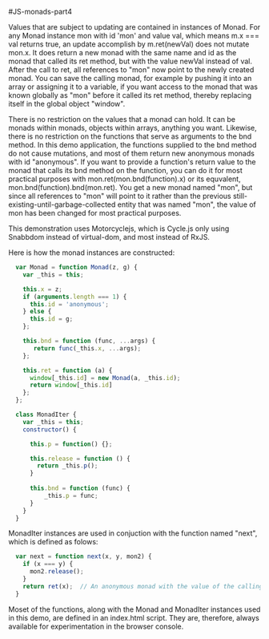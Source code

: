 #JS-monads-part4

Values that are subject to updating are contained in instances of Monad. For any Monad instance mon with id 'mon' and value val, which means m.x === val returns true, an update accomplish by m.ret(newVal) does not mutate mon.x. It does return a new monad with the same name and id as the monad that called its ret method, but with the value newVal instead of val. After the call to ret, all references to "mon" now point to the newly created monad. You can save the calling monad, for example by pushing it into an array or assigning it to a variable, if you want access to the monad that was known globally as "mon" before it called its ret method, thereby replacing itself in the global object "window". 

There is no restriction on the values that a monad can hold. It can be monads within monads, objects within arrays, anything you want. Likewise, there is no restriction on the functions that serve as arguments to the bnd method. In this demo application, the functions supplied to the bnd method do not cause mutations, and most of them return new anonymous monads with id "anonymous". If you want to provide a function's return value to the monad that calls its bnd method on the function, you can do it for most practical purposes with mon.ret(mon.bnd(function).x) or its equvalent, mon.bnd(function).bnd(mon.ret). You get a new monad named "mon", but since all references to "mon" will point to it rather than the previous still-existing-until-garbage-collected entity that was named "mon", the value of mon has been changed for most practical purposes.

This demonstration uses Motorcyclejs, which is Cycle.js only using Snabbdom instead of virtual-dom, and most instead of RxJS. 

Here is how the monad instances are constructed:

```javascript
  var Monad = function Monad(z, g) {
    var _this = this;

    this.x = z;
    if (arguments.length === 1) {
      this.id = 'anonymous';
    } else {
      this.id = g;
    };

    this.bnd = function (func, ...args) {
       return func(_this.x, ...args);
    };

    this.ret = function (a) {
      window[_this.id] = new Monad(a, _this.id);
      return window[_this.id]
    };
  };          

  class MonadIter {
    var _this = this;                  
    constructor() {

      this.p = function() {};

      this.release = function () {
        return _this.p();
      }
 
      this.bnd = function (func) {
          _this.p = func;
      }
    }
  } 
```
MonadIter instances are used in conjuction with the function named "next", which is defined as folows:

```javascript
  var next = function next(x, y, mon2) {
    if (x === y) {
      mon2.release();
    }
    return ret(x);  // An anonymous monad with the value of the calling monad.
  } 
```
Moset of the functions, along with the Monad and MonadIter instances used in this demo, are defined in an index.html script. They are, therefore, always available for experimentation in the browser console.



